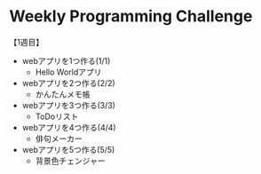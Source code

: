 # Weekly Programming Challenge

【1週目】

- webアプリを1つ作る(1/1)
  - Hello Worldアプリ
- webアプリを2つ作る(2/2)
  - かんたんメモ帳
- webアプリを3つ作る(3/3)
  - ToDoリスト
- webアプリを4つ作る(4/4)
  - 俳句メーカー
- webアプリを5つ作る(5/5)
  - 背景色チェンジャー
